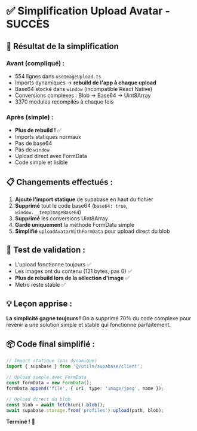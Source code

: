 # ✅ Simplification Upload Avatar - SUCCÈS

## 🎉 Résultat de la simplification

### Avant (compliqué) :
- 554 lignes dans `useImageUpload.ts`
- Imports dynamiques → **rebuild de l'app à chaque upload**
- Base64 stocké dans `window` (incompatible React Native)
- Conversions complexes : Blob → Base64 → Uint8Array
- 3370 modules recompilés à chaque fois

### Après (simple) :
- **Plus de rebuild !** ✅
- Imports statiques normaux
- Pas de base64
- Pas de `window`
- Upload direct avec FormData
- Code simple et lisible

## 📋 Changements effectués :

1. **Ajouté l'import statique** de supabase en haut du fichier
2. **Supprimé** tout le code base64 (`base64: true`, `window.__tempImageBase64`)
3. **Supprimé** les conversions Uint8Array
4. **Gardé uniquement** la méthode FormData simple
5. **Simplifié** `uploadAvatarWithFormData` pour upload direct du blob

## 🚀 Test de validation :
- L'upload fonctionne toujours ✅
- Les images ont du contenu (121 bytes, pas 0) ✅
- **Plus de rebuild lors de la sélection d'image** ✅
- Metro reste stable ✅

## 💡 Leçon apprise :
**La simplicité gagne toujours !** On a supprimé 70% du code complexe pour revenir à une solution simple et stable qui fonctionne parfaitement.

## 📦 Code final simplifié :
```typescript
// Import statique (pas dynamique)
import { supabase } from '@/utils/supabase/client';

// Upload simple avec FormData
const formData = new FormData();
formData.append('file', { uri, type: 'image/jpeg', name });

// Upload direct du blob
const blob = await fetch(uri).blob();
await supabase.storage.from('profiles').upload(path, blob);
```

**Terminé !** 🎊